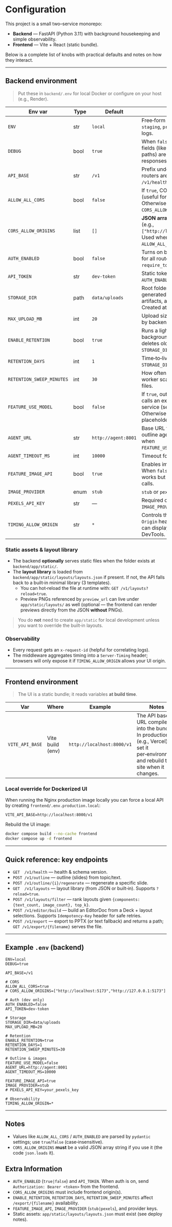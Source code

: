 # Configuration

This project is a small two–service monorepo:

- **Backend** — FastAPI (Python 3.11) with background housekeeping and simple observability.
- **Frontend** — Vite + React (static bundle).

Below is a complete list of knobs with practical defaults and notes on how they interact.

---

## Backend environment

> Put these in `backend/.env` for local Docker or configure on your host (e.g., Render).

| Env var                  | Type  | Default            | Notes |
|--------------------------|-------|--------------------|------|
| `ENV`                    | str   | `local`            | Free‑form (e.g., `local`, `staging`, `prod`) surfaced in logs. |
| `DEBUG`                  | bool  | `true`             | When `false`, certain debug fields (like absolute file paths) are hidden from responses. |
| `API_BASE`               | str   | `/v1`              | Prefix under which all routers are mounted (e.g., `/v1/health`). |
| `ALLOW_ALL_CORS`         | bool  | `false`            | If `true`, CORS allows `*` (useful for staging). Otherwise see `CORS_ALLOW_ORIGINS`. |
| `CORS_ALLOW_ORIGINS`     | list  | `[]`               | **JSON array string** of origins (e.g., `["http://localhost:5173"]`). Used when `ALLOW_ALL_CORS=false`. |
| `AUTH_ENABLED`           | bool  | `false`            | Turns on bearer token auth for all routes using `require_token`. |
| `API_TOKEN`              | str   | `dev-token`        | Static token to accept when `AUTH_ENABLED=true`. |
| `STORAGE_DIR`            | path  | `data/uploads`     | Root folder for uploads, generated editor/export artifacts, and temp files. Created at startup. |
| `MAX_UPLOAD_MB`          | int   | `20`               | Upload size cap; enforced by backend. |
| `ENABLE_RETENTION`       | bool  | `true`             | Runs a lightweight background worker that deletes old files under `STORAGE_DIR`. |
| `RETENTION_DAYS`         | int   | `1`                | Time‑to‑live for files in `STORAGE_DIR`. |
| `RETENTION_SWEEP_MINUTES`| int   | `30`               | How often the retention worker scans for expired files. |
| `FEATURE_USE_MODEL`      | bool  | `false`            | If `true`, outline generation calls an external agent service (see `AGENT_URL`). Otherwise uses a local placeholder strategy. |
| `AGENT_URL`              | str   | `http://agent:8001`| Base URL for the external outline agent (only used when `FEATURE_USE_MODEL=true`). |
| `AGENT_TIMEOUT_MS`       | int   | `10000`            | Timeout for agent calls. |
| `FEATURE_IMAGE_API`      | bool  | `true`             | Enables image enrichment. When `false`, the UI still works but skips enrichment calls. |
| `IMAGE_PROVIDER`         | enum  | `stub`             | `stub` or `pexels`. |
| `PEXELS_API_KEY`         | str   | —                  | Required only when `IMAGE_PROVIDER=pexels`. |
| `TIMING_ALLOW_ORIGIN`    | str   | `*`                | Controls the `Timing-Allow-Origin` header so browsers can display `Server‑Timing` in DevTools. |

### Static assets & layout library

- The backend **optionally** serves static files when the folder exists at `backend/app/static/`.
- The **layout library** is loaded from `backend/app/static/layouts/layouts.json` if present. If not, the API falls back to a built‑in minimal library (3 templates).  
  - You can hot‑reload the file at runtime with: `GET /v1/layouts?reload=true`.
  - Preview PNGs referenced by `preview_url` can live under `app/static/layouts/` as well (optional — the frontend can render previews directly from the JSON **without** PNGs).

> You do **not** need to create `app/static` for local development unless you want to override the built‑in layouts.

### Observability

- Every request gets an `x-request-id` (helpful for correlating logs).
- The middleware aggregates timing into a `Server‑Timing` header; browsers will only expose it if `TIMING_ALLOW_ORIGIN` allows your UI origin.

---

## Frontend environment

> The UI is a static bundle; it reads variables **at build time**.

| Var             | Where              | Example                          | Notes |
|-----------------|--------------------|----------------------------------|------|
| `VITE_API_BASE` | Vite build (env)   | `http://localhost:8000/v1`       | The API base URL compiled into the bundle. In production (e.g., Vercel), set it per‑environment and rebuild the site when it changes. |

### Local override for Dockerized UI

When running the Nginx production image locally you can force a local API by creating `frontend/.env.production.local`:

```env
VITE_API_BASE=http://localhost:8000/v1
```

Rebuild the UI image:

```bash
docker compose build --no-cache frontend
docker compose up -d frontend
```

---

## Quick reference: key endpoints

- `GET  /v1/health` — health & schema version.
- `POST /v1/outline` — outline (slides) from topic/text.
- `POST /v1/outline/{i}/regenerate` — regenerate a specific slide.
- `GET  /v1/layouts` — layout library (from JSON or built‑in). Supports `?reload=true`.
- `POST /v1/layouts/filter` — rank layouts given `{components: {text_count, image_count}, top_k}`.
- `POST /v1/editor/build` — build an EditorDoc from a Deck + layout selections. Supports `Idempotency-Key` header for safe retries.
- `POST /v1/export` — export to PPTX (or text fallback) and returns a path; `GET /v1/export/{filename}` serves the file.

---

## Example `.env` (backend)

```env
ENV=local
DEBUG=true

API_BASE=/v1

# CORS
ALLOW_ALL_CORS=true
# CORS_ALLOW_ORIGINS=["http://localhost:5173","http://127.0.0.1:5173"]

# Auth (dev only)
AUTH_ENABLED=false
API_TOKEN=dev-token

# Storage
STORAGE_DIR=data/uploads
MAX_UPLOAD_MB=20

# Retention
ENABLE_RETENTION=true
RETENTION_DAYS=1
RETENTION_SWEEP_MINUTES=30

# Outline & images
FEATURE_USE_MODEL=false
AGENT_URL=http://agent:8001
AGENT_TIMEOUT_MS=10000

FEATURE_IMAGE_API=true
IMAGE_PROVIDER=stub
# PEXELS_API_KEY=your_pexels_key

# Observability
TIMING_ALLOW_ORIGIN=*
```

---

## Notes

- Values like `ALLOW_ALL_CORS` / `AUTH_ENABLED` are parsed by `pydantic` settings; use `true`/`false` (case‑insensitive).
- `CORS_ALLOW_ORIGINS` **must** be a valid JSON array string if you use it (the code `json.loads` it).

## Extra Information

- `AUTH_ENABLED` (`true|false`) and `API_TOKEN`. When auth is on, send `Authorization: Bearer <token>` from the frontend.  
- `CORS_ALLOW_ORIGINS` must include frontend origin(s).  
- `ENABLE_RETENTION`, `RETENTION_DAYS`, `RETENTION_SWEEP_MINUTES` affect `/export/{filename}` availability.  
- `FEATURE_IMAGE_API`, `IMAGE_PROVIDER` (`stub|pexels`), and provider keys.  
- Static assets: `app/static/layouts/layouts.json` must exist (see deploy notes).